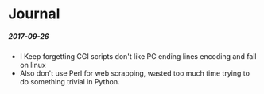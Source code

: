 Journal
=======

##### 2017-09-26

- I Keep forgetting CGI scripts don't like PC ending lines encoding and fail on linux
- Also don't use Perl for web scrapping, wasted too much time trying to do something trivial in Python.
